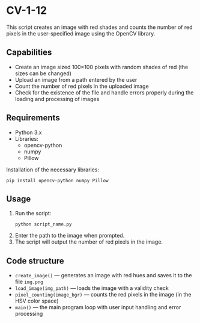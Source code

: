 # CV-1-12

This script creates an image with red shades and counts the number of red pixels in the user-specified image using the OpenCV library.

## Capabilities

- Create an image sized 100×100 pixels with random shades of red (the sizes can be changed)
- Upload an image from a path entered by the user
- Count the number of red pixels in the uploaded image
- Check for the existence of the file and handle errors properly during the loading and processing of images

## Requirements
 - Python 3.x
 - Libraries:
     - opencv-python
     - numpy
     - Pillow

Installation of the necessary libraries:
```
pip install opencv-python numpy Pillow
```

## Usage

1. Run the script:
   ```
   python script_name.py
   ```
2. Enter the path to the image when prompted.
3. The script will output the number of red pixels in the image.

## Code structure

- `create_image()` — generates an image with red hues and saves it to the file `img.png`
- `load_image(img_path)` — loads the image with a validity check
- `pixel_counting(image_bgr)` — counts the red pixels in the image (in the HSV color space)
- `main()` — the main program loop with user input handling and error processing
